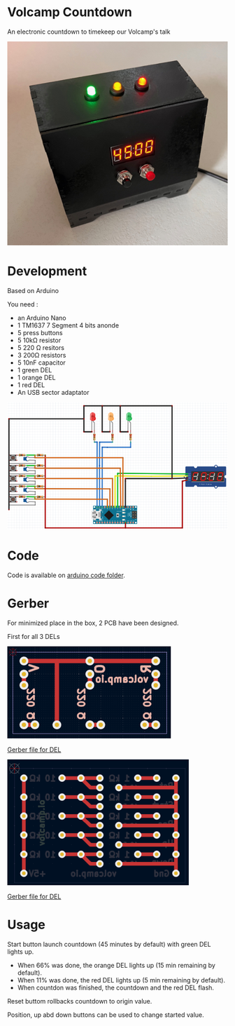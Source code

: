 # Volcamp Countdown

An electronic countdown to timekeep our Volcamp's talk

![Volcamp Countdown](/img/Countdown.png)

# Development

Based on Arduino

You need :
- an Arduino Nano
- 1 TM1637 7 Segment 4 bits anonde
- 5 press buttons
- 5 10kΩ resistor
- 5 220 Ω resitors
- 3 200Ω resistors
- 5 10nF capacitor
- 1 green DEL
- 1 orange DEL
- 1 red DEL
- An USB sector adaptator

![Volcamp Countdown](/img/VolcampCountdown.png)


# Code

Code is available on [arduino code folder](/arduino%20code/volcampcountdown.ino).


# Gerber

For minimized place in the box, 2 PCB have been designed.

First for all 3 DELs

![DEL](/img/gerberLed.png)

[Gerber file for DEL](/gerber%20files//ledVolcampCountdown.zip)


![DEL](/img/gerberBtn.png)

[Gerber file for DEL](/gerber%20files/btnVolcampCountdown.zip)


# Usage

Start button launch countdown (45 minutes by default) with green DEL lights up.
- When 66% was done, the orange DEL lights up (15 min remaining by default).
- When 11% was done, the red DEL lights up (5 min remaining by default).
- When countdon was finished, the countdown and the red DEL flash.

Reset buttom rollbacks countdown to origin value.

Position, up abd down buttons can be used to change started value.

